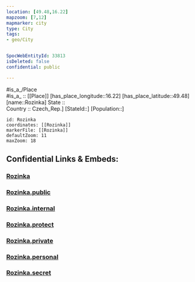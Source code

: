 ```yaml
---
location: [49.48,16.22] 
mapzoom: [7,12] 
mapmarker: city 
type: City
tags:
- geo/City


SpocWebEntityId: 33813
isDeleted: false
confidential: public

---
```

#is_a_/Place  
#is_a_ :: [[Place]] 
[has_place_longitude::16.22] 
[has_place_latitude::49.48] 
[name::Rozinka] 
State ::  
Country :: Czech_Rep.] 
[StateId::] 
[Population::] 



```leaflet
id: Rozinka
coordinates: [[Rozinka]] 
markerFile: [[Rozinka]] 
defaultZoom: 11 
maxZoom: 18
```


## Confidential Links & Embeds: 

### [Rozinka](/_Standards/Earth/Continent/Europe/Europe~Central/Czech_Republic/regions~Czech_Republic/Vysočina/City/Rozinka.md) 

### [Rozinka.public](/_public/Earth/Continent/Europe/Europe~Central/Czech_Republic/regions~Czech_Republic/Vysočina/City/Rozinka.public.md) 

### [Rozinka.internal](/_internal/Earth/Continent/Europe/Europe~Central/Czech_Republic/regions~Czech_Republic/Vysočina/City/Rozinka.internal.md) 

### [Rozinka.protect](/_protect/Earth/Continent/Europe/Europe~Central/Czech_Republic/regions~Czech_Republic/Vysočina/City/Rozinka.protect.md) 

### [Rozinka.private](/_private/Earth/Continent/Europe/Europe~Central/Czech_Republic/regions~Czech_Republic/Vysočina/City/Rozinka.private.md) 

### [Rozinka.personal](/_personal/Earth/Continent/Europe/Europe~Central/Czech_Republic/regions~Czech_Republic/Vysočina/City/Rozinka.personal.md) 

### [Rozinka.secret](/_secret/Earth/Continent/Europe/Europe~Central/Czech_Republic/regions~Czech_Republic/Vysočina/City/Rozinka.secret.md)

